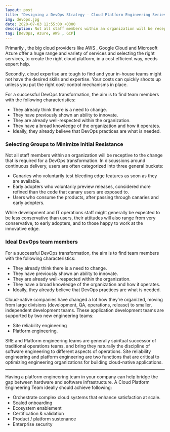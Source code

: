 ```yaml
---
layout: post
title: "Designing a DevOps Strategy - Cloud Platform Engineering Series"
img: devops.jpg
date: 2020-07-03 12:55:00 +0300
description: Not all staff members within an organization will be receptive to the change that is required for a DevOps transformation.
tag: [DevOps, Azure, AWS , GCP]
---
```


Primarily , the big cloud providers like AWS , Google Cloud and Microsoft Azure offer a huge range and variety of services and selecting the right services, to create the right cloud platform, in a cost efficient way, needs expert help.

Secondly, cloud expertise are tough to find and your in-house teams might not have the desired skills and expertise. Your costs can quickly shoots up unless you put the right cost-control mechanisms in place.

For a successful DevOps transformation, the aim is to find team members with the following characteristics:

* They already think there is a need to change.
* They have previously shown an ability to innovate.
* They are already well-respected within the organization.
* They have a broad knowledge of the organization and how it operates.
* Ideally, they already believe that DevOps practices are what is needed.

### Selecting Groups to Minimize Initial Resistance

Not all staff members within an organization will be receptive to the change that is required for a DevOps transformation. In discussions around continuous delivery, users are often categorized into three general buckets:

* Canaries who voluntarily test bleeding edge features as soon as they are available.
* Early adopters who voluntarily preview releases, considered more refined than the code that canary users are exposed to.
* Users who consume the products, after passing through canaries and early adopters.

While development and IT operations staff might generally be expected to be less conservative than users, their attitudes will also range from very conservative, to early adopters, and to those happy to work at the innovative edge.

### Ideal DevOps team members

For a successful DevOps transformation, the aim is to find team members with the following characteristics:

* They already think there is a need to change.
* They have previously shown an ability to innovate.
* They are already well-respected within the organization.
* They have a broad knowledge of the organization and how it operates.
* Ideally, they already believe that DevOps practices are what is needed.

Cloud-native companies have changed a lot how they’re organized, moving from large divisions (development, QA, operations, release) to smaller, independent development teams.
These application development teams are supported by two new engineering teams:

* Site reliability engineering
* Platform engineering.

SRE and Platform engineering teams are generally spiritual successor of traditional operations teams, and bring they naturally the discipline of software engineering to different aspects of operations. Site reliability engineering and platform engineering are two functions that are critical to optimizing engineering organizations for building cloud-native applications.

---

Having a platform engineering team in your company can help bridge the gap between hardware and software infrastructure. A Cloud Platform Engineering Team ideally should achieve following:

* Orchestrate complex cloud systems that enhance satisfaction at scale.
* Scaled onboarding
* Ecosystem enablement
* Certification & validation
* Product / platform sustenance
* Enterprise security
